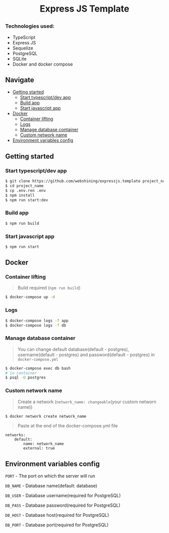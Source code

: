 # <p align="center">Express JS Template</p>
### Technologies used:
* TypeScript
* Express JS
* Sequelize
* PostgreSQL
* SQLite
* Docker and docker compose
## Navigate
* [Getting started](#getting-started)
    * [Start typescript/dev app](#start-typescriptdev-app)
    * [Build app](#build-app)
    * [Start javascript app](#start-javascript-app)
* [Docker](#docker)
    * [Сontainer lifting](#сontainer-lifting)
    * [Logs](#logs)
    * [Manage database container](#manage-database-container)
    * [Custom network name](#custom-network-name)
* [Environment variables config](#environment-variables-config)
## Getting started
### Start typescript/dev app
```bash
$ git clone https://github.com/webshining/expressjs.template project_name
$ cd project_name
$ cp .env.ren .env
$ npm install
$ npm run start:dev
```
### Build app
```bash
$ npm run build
```
### Start javascript app
```bash
$ npm run start
```
## Docker
### Сontainer lifting
> Build required (`npm run build`)
```bash
$ docker-compose up -d
```
### Logs
```bash
$ docker-compose logs -f app
$ docker-compose logs -f db
```
### Manage database container
>You can change default database(default - postgres), username(default - postgres) and password(default - postgres) in `docker-compose.yml`
```bash
$ docker-compose exec db bash
# in container
$ psql -U postgres
```
### Custom network name
>Сreate a network (`network_name: changeable`(your custom networn name))
```bash
$ docker network create network_name
```
>Paste at the end of the docker-compose.yml file
```
networks:
    default:
        name: network_name
        external: true
```
## Environment variables config
`PORT` - The port on which the server will run

`DB_NAME` - Database name(default: database)

`DB_USER` - Database username(required for PostgreSQL)

`DB_PASS` - Database password(required for PostgreSQL)

`DB_HOST` - Database host(required for PostgreSQL)

`DB_PORT` - Database port(required for PostgreSQL)